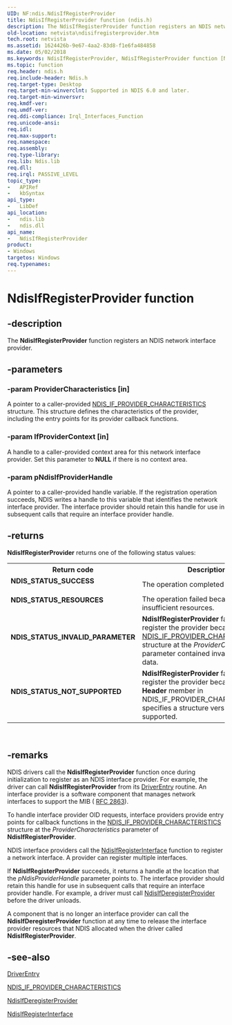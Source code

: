 ```yaml
---
UID: NF:ndis.NdisIfRegisterProvider
title: NdisIfRegisterProvider function (ndis.h)
description: The NdisIfRegisterProvider function registers an NDIS network interface provider.
old-location: netvista\ndisifregisterprovider.htm
tech.root: netvista
ms.assetid: 1624426b-9e67-4aa2-83d8-f1e6fa484858
ms.date: 05/02/2018
ms.keywords: NdisIfRegisterProvider, NdisIfRegisterProvider function [Network Drivers Starting with Windows Vista], ndis/NdisIfRegisterProvider, net_if_functions_ref_a2d7c012-0ca6-4512-88dd-a51a85edae0a.xml, netvista.ndisifregisterprovider
ms.topic: function
req.header: ndis.h
req.include-header: Ndis.h
req.target-type: Desktop
req.target-min-winverclnt: Supported in NDIS 6.0 and later.
req.target-min-winversvr: 
req.kmdf-ver: 
req.umdf-ver: 
req.ddi-compliance: Irql_Interfaces_Function
req.unicode-ansi: 
req.idl: 
req.max-support: 
req.namespace: 
req.assembly: 
req.type-library: 
req.lib: Ndis.lib
req.dll: 
req.irql: PASSIVE_LEVEL
topic_type:
-	APIRef
-	kbSyntax
api_type:
-	LibDef
api_location:
-	ndis.lib
-	ndis.dll
api_name:
-	NdisIfRegisterProvider
product:
- Windows
targetos: Windows
req.typenames: 
---
```


# NdisIfRegisterProvider function


## -description


The 
  <b>NdisIfRegisterProvider</b> function registers an NDIS network interface provider.


## -parameters




### -param ProviderCharacteristics [in]

A pointer to a caller-provided 
     <a href="https://msdn.microsoft.com/f295bea2-20d8-4c71-b78b-77d43840be2a">
     NDIS_IF_PROVIDER_CHARACTERISTICS</a> structure. This structure defines the characteristics of the
     provider, including the entry points for its provider callback functions.


### -param IfProviderContext [in]

A handle to a caller-provided context area for this network interface provider. Set this parameter
     to <b>NULL</b> if there is no context area.


### -param pNdisIfProviderHandle

A pointer to a caller-provided handle variable. If the registration operation succeeds, NDIS
     writes a handle to this variable that identifies the network interface provider. The interface provider
     should retain this handle for use in subsequent calls that require an interface provider handle.

## -returns



<b>NdisIfRegisterProvider</b> returns one of the following status values:

<table>
<tr>
<th>Return code</th>
<th>Description</th>
</tr>
<tr>
<td width="40%">
<dl>
<dt><b>NDIS_STATUS_SUCCESS</b></dt>
</dl>
</td>
<td width="60%">
The operation completed successfully.

</td>
</tr>
<tr>
<td width="40%">
<dl>
<dt><b>NDIS_STATUS_RESOURCES</b></dt>
</dl>
</td>
<td width="60%">
The operation failed because of insufficient resources.

</td>
</tr>
<tr>
<td width="40%">
<dl>
<dt><b>NDIS_STATUS_INVALID_PARAMETER</b></dt>
</dl>
</td>
<td width="60%">
<b>NdisIfRegisterProvider</b> failed to register the provider because the 
       <a href="https://msdn.microsoft.com/f295bea2-20d8-4c71-b78b-77d43840be2a">
       NDIS_IF_PROVIDER_CHARACTERISTICS</a> structure at the 
       <i>ProviderCharacteristics</i> parameter contained invalid member data.

</td>
</tr>
<tr>
<td width="40%">
<dl>
<dt><b>NDIS_STATUS_NOT_SUPPORTED</b></dt>
</dl>
</td>
<td width="60%">
<b>NdisIfRegisterProvider</b> failed to register the provider because the 
       <b>Header</b> member in NDIS_IF_PROVIDER_CHARACTERISTICS specifies a structure version that is not
       supported.

</td>
</tr>
</table>
 




## -remarks



NDIS drivers call the 
    <b>NdisIfRegisterProvider</b> function once during initialization to register as an NDIS interface
    provider. For example, the driver can call 
    <b>NdisIfRegisterProvider</b> from its 
    <a href="https://msdn.microsoft.com/library/windows/hardware/ff552644">DriverEntry</a> routine. An interface provider is a
    software component that manages network interfaces to support the MIB (
    <a href="https://docs.microsoft.com/windows-hardware/drivers/network/overview-of-ndis-network-interfaces">RFC 2863</a>).

To handle interface provider OID requests, interface providers provide entry points for callback
    functions in the 
    <a href="https://msdn.microsoft.com/f295bea2-20d8-4c71-b78b-77d43840be2a">
    NDIS_IF_PROVIDER_CHARACTERISTICS</a> structure at the 
    <i>ProviderCharacteristics</i> parameter of 
    <b>NdisIfRegisterProvider</b>.

NDIS interface providers call the 
    <a href="https://msdn.microsoft.com/library/windows/hardware/ff562715">NdisIfRegisterInterface</a> function
    to register a network interface. A provider can register multiple interfaces.

If 
    <b>NdisIfRegisterProvider</b> succeeds, it returns a handle at the location that the 
    <i>pNdisProviderHandle</i> parameter points to. The interface provider should retain this handle for use
    in subsequent calls that require an interface provider handle. For example, a driver must call 
    <a href="https://msdn.microsoft.com/library/windows/hardware/ff562703">NdisIfDeregisterProvider</a> before
    the driver unloads.

A component that is no longer an interface provider can call the 
    <b>NdisIfDeregisterProvider</b> function at any time to release the interface provider resources that NDIS
    allocated when the driver called 
    <b>NdisIfRegisterProvider</b>.




## -see-also




<a href="https://msdn.microsoft.com/library/windows/hardware/ff552644">DriverEntry</a>



<a href="https://msdn.microsoft.com/f295bea2-20d8-4c71-b78b-77d43840be2a">
   NDIS_IF_PROVIDER_CHARACTERISTICS</a>



<a href="https://msdn.microsoft.com/library/windows/hardware/ff562703">NdisIfDeregisterProvider</a>



<a href="https://msdn.microsoft.com/library/windows/hardware/ff562715">NdisIfRegisterInterface</a>
 

 

